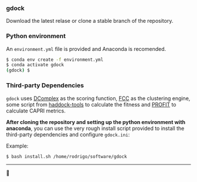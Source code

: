### gdock

Download the latest relase or clone a stable branch of the repository.

### Python environment

An `environment.yml` file is provided and Anaconda is recomended.

```bash
$ conda env create -f environment.yml
$ conda activate gdock
(gdock) $
```

### Third-party Dependencies

`gdock` uses [DComplex](https://sparks-lab.org/Publications_files/zhou061.pdf) as the scoring function, [FCC](https://github.com/haddocking/FCC) as the clustering engine, some script from [haddock-tools](https://github.com/haddocking/haddock-tools) to calculate the fitness and [PROFIT](http://www.bioinf.org.uk/software/profit) to calculate CAPRI metrics.


**After cloning the repository and setting up the python environment with anaconda**, you can use the very rough install script provided to install the third-party dependencies and configure `gdock.ini`:

Example:
```bash
$ bash install.sh /home/rodrigo/software/gdock
```

* * *

:octopus:
